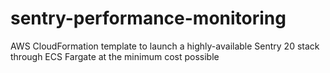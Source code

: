 # sentry-performance-monitoring
AWS CloudFormation template to launch a highly-available Sentry 20 stack through ECS Fargate at the minimum cost possible
